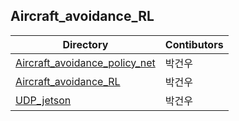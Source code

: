 
## Aircraft_avoidance_RL

| Directory | Contibutors |
| --- | --- |
| [Aircraft_avoidance_policy_net](Aircraft_avoidance_RL/gym-Aircraft) | 박건우 |
| [Aircraft_avoidance_RL](Aircraft_avoidance_policy_net) | 박건우 |
| [UDP_jetson](UDP_jetson) | 박건우 |
